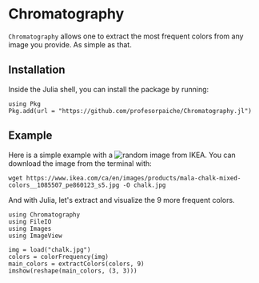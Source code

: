 # Chromatography

`Chromatography` allows one to extract the most frequent colors from any image
you provide. As simple as that.

## Installation

Inside the Julia shell, you can install the package by running:

```
using Pkg
Pkg.add(url = "https://github.com/profesorpaiche/Chromatography.jl")
```

## Example

Here is a simple example with a ![random image from IKEA](https://www.ikea.com/ca/en/images/products/mala-chalk-mixed-colors__1085507_pe860123_s5.jpg).
You can download the image from the terminal with:

```
wget https://www.ikea.com/ca/en/images/products/mala-chalk-mixed-colors__1085507_pe860123_s5.jpg -O chalk.jpg
```

And with Julia, let's extract and visualize the 9 more frequent colors.

```
using Chromatography
using FileIO
using Images
using ImageView

img = load("chalk.jpg")
colors = colorFrequency(img)
main_colors = extractColors(colors, 9)
imshow(reshape(main_colors, (3, 3)))
```

